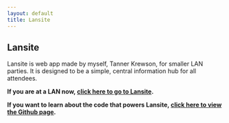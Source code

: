 ```yaml
---
layout: default
title: Lansite
---
```

## Lansite

Lansite is web app made by myself, Tanner Krewson, for smaller LAN parties. It is designed to be a simple, central information hub for all attendees.

**If you are at a LAN now, [click here to go to Lansite](http://lansite.redteamlan.com/).**

**If you want to learn about the code that powers Lansite, [click here to view the Github page](https://github.com/tannerkrewson/Lansite).**
